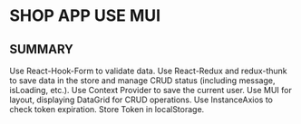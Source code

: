 # SHOP APP USE MUI


## SUMMARY
Use React-Hook-Form to validate data.
Use React-Redux and redux-thunk to save data in the store and manage CRUD status (including message, isLoading, etc.).
Use Context Provider to save the current user.
Use MUI for layout, displaying DataGrid for CRUD operations.
Use InstanceAxios to check token expiration.
Store Token in localStorage.





